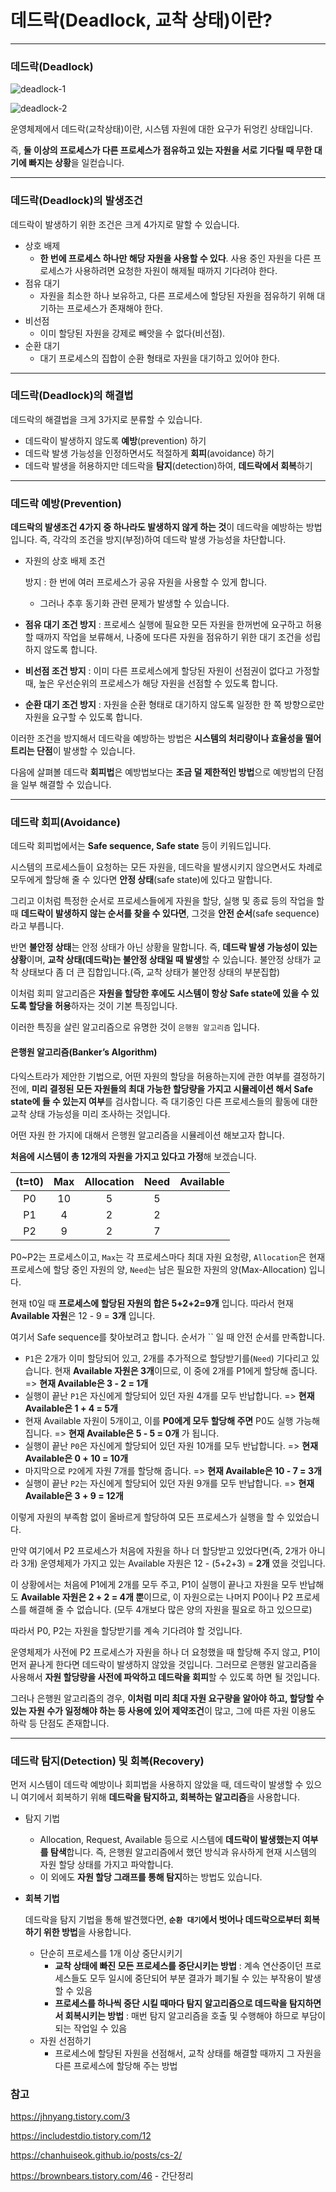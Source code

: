 # 데드락(Deadlock, 교착 상태)이란?

------

  ### 데드락(Deadlock)

![deadlock-1](https://github.com/Songwonseok/CS-Study/blob/main/OS/images/deadlock-1.PNG)



![deadlock-2](https://github.com/Songwonseok/CS-Study/blob/main/OS/images/deadlock-2.jpg)

  운영체제에서 데드락(교착상태)이란, 시스템 자원에 대한 요구가 뒤엉킨 상태입니다.

  즉, **둘 이상의 프로세스가 다른 프로세스가 점유하고 있는 자원을 서로 기다릴 때 무한 대기에 빠지는 상황**을 일컫습니다.

------

  ### 데드락(Deadlock)의 발생조건

  데드락이 발생하기 위한 조건은 크게 4가지로 말할 수 있습니다.

  - 상호 배제
    - **한 번에 프로세스 하나만 해당 자원을 사용할 수 있다**. 사용 중인 자원을 다른 프로세스가 사용하려면 요청한 자원이 해제될 때까지 기다려야 한다.
  - 점유 대기
    - 자원을 최소한 하나 보유하고, 다른 프로세스에 할당된 자원을 점유하기 위해 대기하는 프로세스가 존재해야 한다.
  - 비선점
    - 이미 할당된 자원을 강제로 빼앗을 수 없다(비선점).
  - 순환 대기
    - 대기 프로세스의 집합이 순환 형태로 자원을 대기하고 있어야 한다.

------

  ### 데드락(Deadlock)의 해결법

  데드락의 해결법을 크게 3가지로 분류할 수 있습니다.

  - 데드락이 발생하지 않도록 **예방**(prevention) 하기
  - 데드락 발생 가능성을 인정하면서도 적절하게 **회피**(avoidance) 하기
  - 데드락 발생을 허용하지만 데드락을 **탐지**(detection)하여, **데드락에서 회복**하기

------

  ### 데드락 예방(Prevention)

  **데드락의 발생조건 4가지 중 하나라도 발생하지 않게 하는 것**이 데드락을 예방하는 방법입니다. 즉, 각각의 조건을 방지(부정)하여 데드락 발생 가능성을 차단합니다.

  - 자원의 상호 배제 조건

    방지 : 한 번에 여러 프로세스가 공유 자원을 사용할 수 있게 합니다.

    - 그러나 추후 동기화 관련 문제가 발생할 수 있습니다.

  - **점유 대기 조건 방지** : 프로세스 실행에 필요한 모든 자원을 한꺼번에 요구하고 허용할 때까지 작업을 보류해서, 나중에 또다른 자원을 점유하기 위한 대기 조건을 성립하지 않도록 합니다.

  - **비선점 조건 방지** : 이미 다른 프로세스에게 할당된 자원이 선점권이 없다고 가정할 때, 높은 우선순위의 프로세스가 해당 자원을 선점할 수 있도록 합니다.

  - **순환 대기 조건 방지** : 자원을 순환 형태로 대기하지 않도록 일정한 한 쪽 방향으로만 자원을 요구할 수 있도록 합니다.

  이러한 조건을 방지해서 데드락을 예방하는 방법은 **시스템의 처리량이나 효율성을 떨어트리는 단점**이 발생할 수 있습니다.

  다음에 살펴볼 데드락 **회피법**은 예방법보다는 **조금 덜 제한적인 방법**으로 예방법의 단점을 일부 해결할 수 있습니다.

------

  ### 데드락 회피(Avoidance)

  데드락 회피법에서는 **Safe sequence, Safe state** 등이 키워드입니다.

  시스템의 프로세스들이 요청하는 모든 자원을, 데드락을 발생시키지 않으면서도 차례로 모두에게 할당해 줄 수 있다면 **안정 상태**(safe state)에 있다고 말합니다.

  그리고 이처럼 특정한 순서로 프로세스들에게 자원을 할당, 실행 및 종료 등의 작업을 할 때 **데드락이 발생하지 않는 순서를 찾을 수 있다면**, 그것을 **안전 순서**(safe sequence)라고 부릅니다.

  반면 **불안정 상태**는 안정 상태가 아닌 상황을 말합니다. 즉, **데드락 발생 가능성이 있는 상황**이며, **교착 상태(데드락)는 불안정 상태일 때 발생**할 수 있습니다. 불안정 상태가 교착 상태보다 좀 더 큰 집합입니다.(즉, 교착 상태가 불안정 상태의 부분집합)

  이처럼 회피 알고리즘은 **자원을 할당한 후에도 시스템이 항상 Safe state에 있을 수 있도록 할당을 허용**하자는 것이 기본 특징입니다.

  이러한 특징을 살린 알고리즘으로 유명한 것이 `은행원 알고리즘` 입니다.

  #### 은행원 알고리즘(Banker’s Algorithm)

  다익스트라가 제안한 기법으로, 어떤 자원의 할당을 허용하는지에 관한 여부를 결정하기 전에, **미리 결정된 모든 자원들의 최대 가능한 할당량을 가지고 시뮬레이션 해서 Safe state에 들 수 있는지 여부**를 검사합니다. 즉 대기중인 다른 프로세스들의 활동에 대한 교착 상태 가능성을 미리 조사하는 것입니다.

  어떤 자원 한 가지에 대해서 은행원 알고리즘을 시뮬레이션 해보고자 합니다.

  **처음에 시스템이 총 12개의 자원을 가지고 있다고 가정**해 보겠습니다.

| (t=t0) | Max  | Allocation | Need | Available |
| :----: | :--: | :--------: | :--: | :-------: |
|   P0   |  10  |     5      |  5   |           |
|   P1   |  4   |     2      |  2   |           |
|   P2   |  9   |     2      |  7   |           |

  P0~P2는 프로세스이고, `Max`는 각 프로세스마다 최대 자원 요청량, `Allocation`은 현재 프로세스에 할당 중인 자원의 양, `Need`는 남은 필요한 자원의 양(Max-Allocation) 입니다.

  현재 t0일 때 **프로세스에 할당된 자원의 합은 5+2+2=9개** 입니다. 따라서 현재 **Available 자원**은 12 - 9 = **3개** 입니다.

  여기서 Safe sequence를 찾아보려고 합니다. 순서가 `` 일 때 안전 순서를 만족합니다.

  - `P1`은 2개가 이미 할당되어 있고, 2개를 추가적으로 할당받기를(`Need`) 기다리고 있습니다. 현재 **Available 자원은 3개**이므로, 이 중에 2개를 P1에게 할당해 줍니다. => **현재 Available은 3 - 2 = 1개**
  - 실행이 끝난 `P1`은 자신에게 할당되어 있던 자원 4개를 모두 반납합니다. => **현재 Available은 1 + 4 = 5개**
  - 현재 Available 자원이 5개이고, 이를 **P0에게 모두 할당해 주면** P0도 실행 가능해집니다. => **현재 Available은 5 - 5 = 0개** 가 됩니다.
  - 실행이 끝난 `P0`은 자신에게 할당되어 있던 자원 10개를 모두 반납합니다. => **현재 Available은 0 + 10 = 10개**
  - 마지막으로 `P2`에게 자원 7개를 할당해 줍니다. => **현재 Available은 10 - 7 = 3개**
  - 실행이 끝난 `P2`는 자신에게 할당되어 있던 자원 9개를 모두 반납합니다. => **현재 Available은 3 + 9 = 12개**

  이렇게 자원의 부족함 없이 올바르게 할당하여 모든 프로세스가 실행을 할 수 있었습니다.

  만약 여기에서 P2 프로세스가 처음에 자원을 하나 더 할당받고 있었다면(즉, 2개가 아니라 3개) 운영체제가 가지고 있는 Available 자원은 12 - (5+2+3) = **2개** 였을 것입니다.

  이 상황에서는 처음에 P1에게 2개를 모두 주고, P1이 실행이 끝나고 자원을 모두 반납해도 **Available 자원은 2 + 2 = 4개 뿐**이므로, 이 자원으로는 나머지 P0이나 P2 프로세스를 해결해 줄 수 없습니다. (모두 4개보다 많은 양의 자원을 필요로 하고 있으므로)

  따라서 P0, P2는 자원을 할당받기를 계속 기다려야 할 것입니다.

  운영체제가 사전에 P2 프로세스가 자원을 하나 더 요청했을 때 할당해 주지 않고, P1이 먼저 끝나게 한다면 데드락이 발생하지 않았을 것입니다. 그러므로 은행원 알고리즘을 사용해서 **자원 할당량을 사전에 파악하고 데드락을 회피**할 수 있도록 하면 될 것입니다.

  그러나 은행원 알고리즘의 경우, **이처럼 미리 최대 자원 요구량을 알아야 하고, 할당할 수 있는 자원 수가 일정해야 하는 등 사용에 있어 제약조건**이 많고, 그에 따른 자원 이용도 하락 등 단점도 존재합니다.

------

  ### 데드락 탐지(Detection) 및 회복(Recovery)

  먼저 시스템이 데드락 예방이나 회피법을 사용하지 않았을 때, 데드락이 발생할 수 있으니 여기에서 회복하기 위해 **데드락을 탐지하고, 회복하는 알고리즘**을 사용합니다.

  - 탐지 기법

    - Allocation, Request, Available 등으로 시스템에 **데드락이 발생했는지 여부를 탐색**합니다. 즉, 은행원 알고리즘에서 했던 방식과 유사하게 현재 시스템의 자원 할당 상태를 가지고 파악합니다.
    - 이 외에도 **자원 할당 그래프를 통해 탐지**하는 방법도 있습니다.

  - **회복 기법**

    데드락을 탐지 기법을 통해 발견했다면, **`순환 대기`에서 벗어나 데드락으로부터 회복하기 위한 방법**을 사용합니다.

    - 단순히 프로세스를 1개 이상 중단시키기
      - **교착 상태에 빠진 모든 프로세스를 중단시키는 방법** : 계속 연산중이던 프로세스들도 모두 일시에 중단되어 부분 결과가 폐기될 수 있는 부작용이 발생할 수 있음
      - **프로세스를 하나씩 중단 시킬 때마다 탐지 알고리즘으로 데드락을 탐지하면서 회복시키는 방법** : 매번 탐지 알고리즘을 호출 및 수행해야 하므로 부담이 되는 작업일 수 있음
    - 자원 선점하기
      - 프로세스에 할당된 자원을 선점해서, 교착 상태를 해결할 때까지 그 자원을 다른 프로세스에 할당해 주는 방법



### 참고

https://jhnyang.tistory.com/3

https://includestdio.tistory.com/12

https://chanhuiseok.github.io/posts/cs-2/

https://brownbears.tistory.com/46 - 간단정리